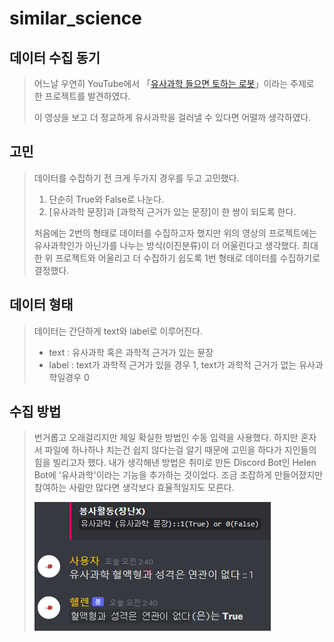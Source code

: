 # similar_science

## 데이터 수집 동기
> 어느날 우연히 YouTube에서 「[유사과학 들으면 토하는 로봇](https://youtu.be/URaLCCtM1WQ)」이라는 주제로 한 프로젝트를 발견하였다.
> 
> 이 영상을 보고 더 정교하게 유사과학을 걸러낼 수 있다면 어떨까 생각하였다.

## 고민
> 데이터를 수집하기 전 크게 두가지 경우를 두고 고민했다.
> 1. 단순히 True와 False로 나눈다.
> 2. [유사과학 문장]과 [과학적 근거가 있는 문장]이 한 쌍이 되도록 한다.
> 
> 처음에는 2번의 형태로 데이터를 수집하고자 했지만 위의 영상의 프로젝트에는 유사과학인가 아닌가를 나누는 방식(이진분류)이 더 어울린다고 생각했다.
> 최대한 위 프로젝트와 어울리고 더 수집하기 쉽도록 1번 형태로 데이터를 수집하기로 결정했다.

## 데이터 형태
> 데이터는 간단하게 text와 label로 이루어진다.
> - text : 유사과학 혹은 과학적 근거가 있는 뮨장
> - label : text가 과학적 근거가 있을 경우 1, text가 과학적 근거가 없는 유사과학일경우 0

## 수집 방법
> 번거롭고 오래걸리지만 제일 확실한 방법인 수동 입력을 사용했다.
> 하지만 혼자서 파일에 하나하나 치는건 쉽지 않다는걸 알기 때문에 고민을 하다가 지인들의 힘을 빌리고자 했다.
> 내가 생각해낸 방법은 취미로 만든 Discord Bot인 Helen Bot에 '유사과학'이라는 기능을 추가하는 것이었다.
> 조금 조잡하게 만들어졌지만 참여하는 사람만 많다면 생각보다 효율적일지도 모른다.
> 
> ![HelenBot 사용 화면](./images/HelenBot.png)
